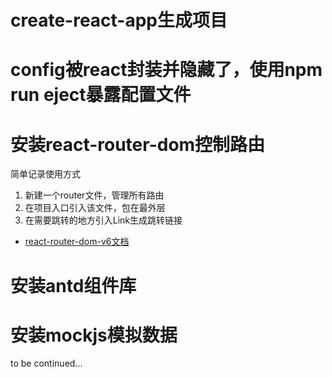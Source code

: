 # create-react-app生成项目
# config被react封装并隐藏了，使用npm run eject暴露配置文件
# 安装react-router-dom控制路由

简单记录使用方式
1. 新建一个router文件，管理所有路由
2. 在项目入口引入该文件，包在最外层
3. 在需要跳转的地方引入Link生成跳转链接

-	[react-router-dom-v6文档](https://github.com/remix-run/react-router/blob/main/docs/getting-started/tutorial.md)

# 安装antd组件库
# 安装mockjs模拟数据

to be continued...